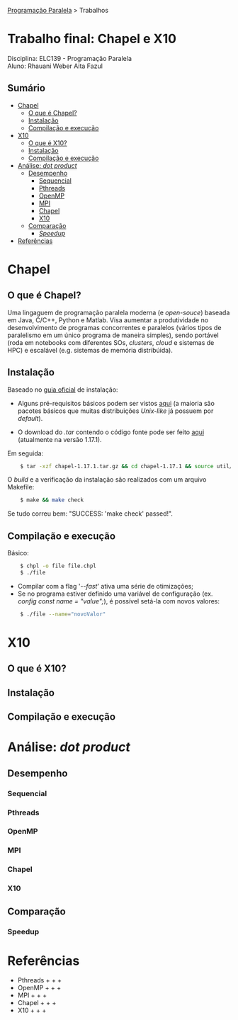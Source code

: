 [Programação Paralela](https://github.com/AndreaInfUFSM/elc139-2018a) > Trabalhos

# Trabalho final: Chapel e X10

Disciplina: ELC139 - Programação Paralela <br/>
Aluno: Rhauani Weber Aita Fazul

## Sumário

- [Chapel](#chapel)
	- [O que é Chapel?](#lp-chapel)
	- [Instalação](#chapel-install)
	- [Compilação e execução](#chapel-exec)
- [X10](#x10)
	- [O que é X10?](#lp-x10)
	- [Instalação](#x10-install)
	- [Compilação e execução](#x10-exec)
- [Análise: _dot product_](#analise)
	- [Desempenho](#desempenho)
		- [Sequencial](#sequencial)
		- [Pthreads](#pthreads)
		- [OpenMP](#openmp)
		- [MPI](#mpi)
		- [Chapel](#dotprod-chapel)
		- [X10](#dotprod-x10)
	- [Comparação](#comparacao)
		- [_Speedup_](#speedup)
- [Referências](#referências)

<!-- CHAPEL -->
# Chapel

<a name="lp-chapel"></a>
## O que é Chapel?

Uma lingaguem de programação paralela moderna (e _open-souce_) baseada em Java, C/C++, Python e Matlab. Visa aumentar a produtividade no desenvolvimento de programas concorrentes e paralelos (vários tipos de paralelismo em um único programa de maneira simples), sendo portável (roda em notebooks com diferentes SOs, _clusters_, _cloud_ e sistemas de HPC) e escalável (e.g. sistemas de memória distribúida). 

<a name="chapel-install"></a>
## Instalação

Baseado no [guia oficial](https://chapel-lang.org/docs/usingchapel/QUICKSTART.html) de instalação:

+ Alguns pré-requisitos básicos podem ser vistos [aqui](https://chapel-lang.org/docs/usingchapel/prereqs.html#readme-prereqs) (a maioria são pacotes básicos que muitas distribuições _Unix-like_ já possuem por _default_).

+ O download do _.tar_ contendo o código fonte pode ser feito [aqui](https://chapel-lang.org/download.html) (atualmente na versão 1.17.1).

Em seguida:
 
``` bash
	$ tar -xzf chapel-1.17.1.tar.gz && cd chapel-1.17.1 && source util/quickstart/setchplenv.bash
```

O _build_ e a verificação da instalação são realizados com um arquivo Makefile:

``` bash
	$ make && make check
```

Se tudo correu bem: "SUCCESS: 'make check' passed!".

<a name="chapel-exec"></a>
## Compilação e execução

Básico:

``` bash
	$ chpl -o file file.chpl
	$ ./file
```

- Compilar com a flag '<em>--fast</em>' ativa uma série de otimizações;
- Se no programa estiver definido uma variável de configuração (ex. <em>config const name = "value";</em>), é possível setá-la com novos valores:
	
``` bash
	$ ./file --name="novoValor"
``` 

<!-- X10 -->
# X10

<a name="lp-x10"></a>
## O que é X10?

<a name="x10-install"></a>
## Instalação


<a name="x10-exec"></a>
## Compilação e execução


<!-- ANALISE -->
<a name="analise"></a>
# Análise: _dot product_

## Desempenho

### Sequencial

### Pthreads

### OpenMP

### MPI

<a name="dotprod-chapel"></a>
### Chapel

<a name="dotprod-x10"></a>
### X10

## Comparação

### Speedup

# Referências
- Pthreads
	+
	+
	+
- OpenMP
	+
	+
	+
- MPI
	+
	+
	+
- Chapel
	+
	+
	+
- X10
	+
	+
	+
